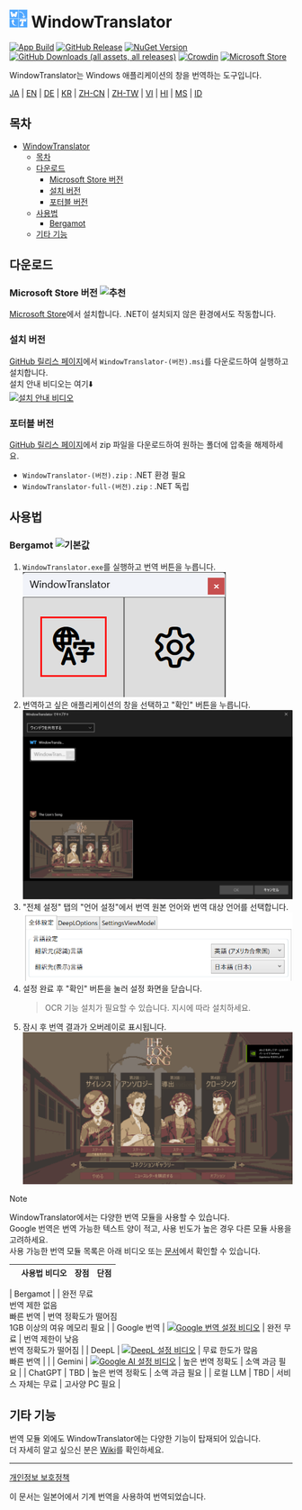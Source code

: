 # <img src="images/wt.png" width="32" > WindowTranslator

[![App Build](https://github.com/Freeesia/WindowTranslator/actions/workflows/dotnet-desktop.yml/badge.svg)](https://github.com/Freeesia/WindowTranslator/actions/workflows/dotnet-desktop.yml)
[![GitHub Release](https://img.shields.io/github/v/release/Freeesia/WindowTranslator)](https://github.com/Freeesia/WindowTranslator/releases/latest)
[![NuGet Version](https://img.shields.io/nuget/v/WindowTranslator.Abstractions)](https://www.nuget.org/packages/WindowTranslator.Abstractions)
[![GitHub Downloads (all assets, all releases)](https://img.shields.io/github/downloads/Freeesia/WindowTranslator/total)](https://github.com/Freeesia/WindowTranslator/releases/latest)
[![Crowdin](https://badges.crowdin.net/windowtranslator/localized.svg)](https://crowdin.com/project/windowtranslator)
[![Microsoft Store](https://get.microsoft.com/images/en-us%20dark.svg)](https://apps.microsoft.com/detail/9pjd2fdzqxm3?referrer=appbadge&mode=direct)

WindowTranslator는 Windows 애플리케이션의 창을 번역하는 도구입니다.

[JA](README.md) | [EN](./README.en.md) | [DE](./README.de.md) | [KR](./README.kr.md) | [ZH-CN](./README.zh-cn.md) | [ZH-TW](./README.zh-tw.md) | [VI](./README.vi.md) | [HI](./README.hi.md) | [MS](./README.ms.md) | [ID](./README.id.md)

## 목차
- [ WindowTranslator](#-windowtranslator)
  - [목차](#목차)
  - [다운로드](#다운로드)
    - [Microsoft Store 버전 ](#microsoft-store-버전-)
    - [설치 버전](#설치-버전)
    - [포터블 버전](#포터블-버전)
  - [사용법](#사용법)
    - [Bergamot ](#bergamot-)
  - [기타 기능](#기타-기능)

## 다운로드
### Microsoft Store 버전 ![추천](https://img.shields.io/badge/추천-brightgreen)

[Microsoft Store](https://apps.microsoft.com/detail/9pjd2fdzqxm3?referrer=appbadge&mode=direct)에서 설치합니다.
.NET이 설치되지 않은 환경에서도 작동합니다.

### 설치 버전

[GitHub 릴리스 페이지](https://github.com/Freeesia/WindowTranslator/releases/latest)에서 `WindowTranslator-(버전).msi`를 다운로드하여 실행하고 설치합니다.  
설치 안내 비디오는 여기⬇️  
[![설치 안내 비디오](https://github.com/user-attachments/assets/b5babc02-715b-43bc-ba97-f23078ffd39b)](https://youtu.be/wvcbCLA9chQ?t=7)

### 포터블 버전

[GitHub 릴리스 페이지](https://github.com/Freeesia/WindowTranslator/releases/latest)에서 zip 파일을 다운로드하여 원하는 폴더에 압축을 해제하세요.  
- `WindowTranslator-(버전).zip` : .NET 환경 필요  
- `WindowTranslator-full-(버전).zip` : .NET 독립

## 사용법

### Bergamot ![기본값](https://img.shields.io/badge/기본값-brightgreen)

1. `WindowTranslator.exe`를 실행하고 번역 버튼을 누릅니다.  
   ![번역 버튼](images/translate.png)
2. 번역하고 싶은 애플리케이션의 창을 선택하고 "확인" 버튼을 누릅니다.  
   ![창 선택](images/select.png)
3. "전체 설정" 탭의 "언어 설정"에서 번역 원본 언어와 번역 대상 언어를 선택합니다.  
   ![언어 설정](images/language.png)
4. 설정 완료 후 "확인" 버튼을 눌러 설정 화면을 닫습니다.  
   > OCR 기능 설치가 필요할 수 있습니다.
   > 지시에 따라 설치하세요.
5. 잠시 후 번역 결과가 오버레이로 표시됩니다.  
   ![번역 결과](images/result.png)

> [!NOTE]
> WindowTranslator에서는 다양한 번역 모듈을 사용할 수 있습니다.  
> Google 번역은 번역 가능한 텍스트 양이 적고, 사용 빈도가 높은 경우 다른 모듈 사용을 고려하세요.  
> 사용 가능한 번역 모듈 목록은 아래 비디오 또는 [문서](https://wt.studiofreesia.com/TranslateModule.kr)에서 확인할 수 있습니다.
> 
> |                |                                                              사용법 비디오                                                               | 장점                    | 단점                        |
> | :------------: | :-----------------------------------------------------------------------------------------------------------------------------------: | :---------------------------- | :----------------------------------- |
|   Bergamot     | | 완전 무료<br/>번역 제한 없음<br/>빠른 번역 | 번역 정확도가 떨어짐<br/>1GB 이상의 여유 메모리 필요 |
|   Google 번역   | [![Google 번역 설정 비디오](https://github.com/user-attachments/assets/bbf45370-0387-47e1-b690-3183f37e06d2)](https://youtu.be/83A8T890N5M)  | 완전 무료 | 번역 제한이 낮음<br/>번역 정확도가 떨어짐 |
|     DeepL      |   [![DeepL 설정 비디오](https://github.com/user-attachments/assets/4abd512f-cff9-45a8-852b-722641458f0b)](https://youtu.be/D7Yb6rIVPI0)   | 무료 한도가 많음<br/>빠른 번역 | |
|     Gemini     | [![Google AI 설정 비디오](https://github.com/user-attachments/assets/9d3a91ab-f1aa-4079-be68-622212ab1b68)](https://youtu.be/Oht0z03M91I) | 높은 번역 정확도 | 소액 과금 필요 |
|    ChatGPT     | TBD | 높은 번역 정확도 | 소액 과금 필요 |
|  로컬 LLM   | TBD | 서비스 자체는 무료 | 고사양 PC 필요 |

## 기타 기능

번역 모듈 외에도 WindowTranslator에는 다양한 기능이 탑재되어 있습니다.  
더 자세히 알고 싶으신 분은 [Wiki](https://github.com/Freeesia/WindowTranslator/wiki)를 확인하세요.

---
[개인정보 보호정책](PrivacyPolicy.md)

이 문서는 일본어에서 기계 번역을 사용하여 번역되었습니다.